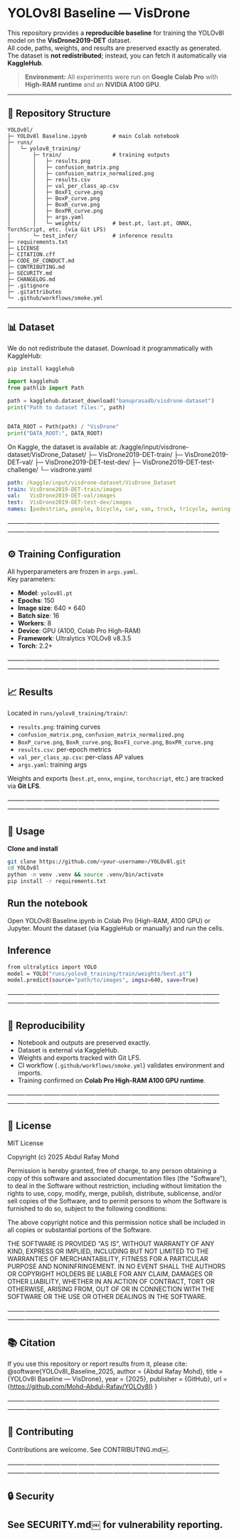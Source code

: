 # YOLOv8l Baseline — VisDrone

This repository provides a **reproducible baseline** for training the YOLOv8l model on the **VisDrone2019-DET** dataset.  
All code, paths, weights, and results are preserved exactly as generated.  
The dataset is **not redistributed**; instead, you can fetch it automatically via **KaggleHub**.  

> **Environment:** All experiments were run on **Google Colab Pro** with **High-RAM runtime** and an **NVIDIA A100 GPU**.

---

## 📂 Repository Structure
```
YOLOv8l/
├─ YOLOv8l Baseline.ipynb        # main Colab notebook
├─ runs/
│   └─ yolov8_training/
│       ├─ train/                # training outputs
│       │   ├─ results.png
│       │   ├─ confusion_matrix.png
│       │   ├─ confusion_matrix_normalized.png
│       │   ├─ results.csv
│       │   ├─ val_per_class_ap.csv
│       │   ├─ BoxF1_curve.png
│       │   ├─ BoxP_curve.png
│       │   ├─ BoxR_curve.png
│       │   ├─ BoxPR_curve.png
│       │   ├─ args.yaml
│       │   └─ weights/          # best.pt, last.pt, ONNX, TorchScript, etc. (via Git LFS)
│       └─ test_infer/           # inference results
├─ requirements.txt
├─ LICENSE
├─ CITATION.cff
├─ CODE_OF_CONDUCT.md
├─ CONTRIBUTING.md
├─ SECURITY.md
├─ CHANGELOG.md
├─ .gitignore
├─ .gitattributes
└─ .github/workflows/smoke.yml
```
---

## 📊 Dataset

We do not redistribute the dataset. Download it programmatically with KaggleHub:

```bash
pip install kagglehub
```

```python
import kagglehub
from pathlib import Path

path = kagglehub.dataset_download("banuprasadb/visdrone-dataset")
print("Path to dataset files:", path)


DATA_ROOT = Path(path) / "VisDrone"
print("DATA_ROOT:", DATA_ROOT)
```

On Kaggle, the dataset is available at:
/kaggle/input/visdrone-dataset/VisDrone_Dataset/
├─ VisDrone2019-DET-train/
├─ VisDrone2019-DET-val/
├─ VisDrone2019-DET-test-dev/
├─ VisDrone2019-DET-test-challenge/
└─ visdrone.yaml

```yaml
path: /kaggle/input/visdrone-dataset/VisDrone_Dataset
train: VisDrone2019-DET-train/images
val:   VisDrone2019-DET-val/images
test:  VisDrone2019-DET-test-dev/images
names: [pedestrian, people, bicycle, car, van, truck, tricycle, awning-tricycle, bus, motor]
```

⸻⸻⸻⸻⸻⸻⸻⸻⸻⸻⸻⸻⸻⸻⸻⸻⸻⸻⸻⸻⸻⸻⸻⸻

## ⚙️ Training Configuration

All hyperparameters are frozen in `args.yaml`.  
Key parameters:

- **Model**: `yolov8l.pt`  
- **Epochs**: 150  
- **Image size**: 640 × 640  
- **Batch size**: 16  
- **Workers**: 8  
- **Device**: GPU (A100, Colab Pro High-RAM)  
- **Framework**: Ultralytics YOLOv8 v8.3.5  
- **Torch**: 2.2+  


⸻⸻⸻⸻⸻⸻⸻⸻⸻⸻⸻⸻⸻⸻⸻⸻⸻⸻⸻⸻⸻⸻⸻⸻

## 📈 Results

Located in `runs/yolov8_training/train/`:

- `results.png`: training curves  
- `confusion_matrix.png`, `confusion_matrix_normalized.png`  
- `BoxP_curve.png`, `BoxR_curve.png`, `BoxF1_curve.png`, `BoxPR_curve.png`  
- `results.csv`: per-epoch metrics  
- `val_per_class_ap.csv`: per-class AP values  
- `args.yaml`: training args  

Weights and exports (`best.pt`, `onnx`, `engine`, `torchscript`, etc.) are tracked via **Git LFS**.


⸻⸻⸻⸻⸻⸻⸻⸻⸻⸻⸻⸻⸻⸻⸻⸻⸻⸻⸻⸻⸻⸻⸻⸻

## 🚀 Usage

**Clone and install**
```bash
git clone https://github.com/<your-username>/YOLOv8l.git
cd YOLOv8l
python -m venv .venv && source .venv/bin/activate
pip install -r requirements.txt
```

## Run the notebook

Open YOLOv8l Baseline.ipynb in Colab Pro (High-RAM, A100 GPU) or Jupyter.
Mount the dataset (via KaggleHub or manually) and run the cells.

## Inference
```bash
from ultralytics import YOLO
model = YOLO("runs/yolov8_training/train/weights/best.pt")
model.predict(source="path/to/images", imgsz=640, save=True)
```

⸻⸻⸻⸻⸻⸻⸻⸻⸻⸻⸻⸻⸻⸻⸻⸻⸻⸻⸻⸻⸻⸻⸻⸻

## 🧩 Reproducibility

- Notebook and outputs are preserved exactly.  
- Dataset is external via KaggleHub.  
- Weights and exports tracked with Git LFS.  
- CI workflow (`.github/workflows/smoke.yml`) validates environment and imports.  
- Training confirmed on **Colab Pro High-RAM A100 GPU runtime**.  

⸻⸻⸻⸻⸻⸻⸻⸻⸻⸻⸻⸻⸻⸻⸻⸻⸻⸻⸻⸻⸻⸻⸻⸻

## 📜 License

MIT License

Copyright (c) 2025 Abdul Rafay Mohd

Permission is hereby granted, free of charge, to any person obtaining a copy
of this software and associated documentation files (the "Software"), to deal
in the Software without restriction, including without limitation the rights
to use, copy, modify, merge, publish, distribute, sublicense, and/or sell
copies of the Software, and to permit persons to whom the Software is
furnished to do so, subject to the following conditions:

The above copyright notice and this permission notice shall be included in all
copies or substantial portions of the Software.

THE SOFTWARE IS PROVIDED "AS IS", WITHOUT WARRANTY OF ANY KIND, EXPRESS OR
IMPLIED, INCLUDING BUT NOT LIMITED TO THE WARRANTIES OF MERCHANTABILITY,
FITNESS FOR A PARTICULAR PURPOSE AND NONINFRINGEMENT. IN NO EVENT SHALL THE
AUTHORS OR COPYRIGHT HOLDERS BE LIABLE FOR ANY CLAIM, DAMAGES OR OTHER
LIABILITY, WHETHER IN AN ACTION OF CONTRACT, TORT OR OTHERWISE, ARISING FROM,
OUT OF OR IN CONNECTION WITH THE SOFTWARE OR THE USE OR OTHER DEALINGS IN THE
SOFTWARE.

⸻⸻⸻⸻⸻⸻⸻⸻⸻⸻⸻⸻⸻⸻⸻⸻⸻⸻⸻⸻⸻⸻⸻⸻

## 📚 Citation

If you use this repository or report results from it, please cite:
@software{YOLOv8l_Baseline_2025,
  author       = {Abdul Rafay Mohd},
  title        = {YOLOv8l Baseline — VisDrone},
  year         = {2025},
  publisher    = {GitHub},
  url          = {https://github.com/Mohd-Abdul-Rafay/YOLOv8l}
}

⸻⸻⸻⸻⸻⸻⸻⸻⸻⸻⸻⸻⸻⸻⸻⸻⸻⸻⸻⸻⸻⸻⸻⸻

## 🤝 Contributing

Contributions are welcome. See CONTRIBUTING.md￼.

⸻⸻⸻⸻⸻⸻⸻⸻⸻⸻⸻⸻⸻⸻⸻⸻⸻⸻⸻⸻⸻⸻⸻⸻

## 🔒 Security

See SECURITY.md￼ for vulnerability reporting.
---
